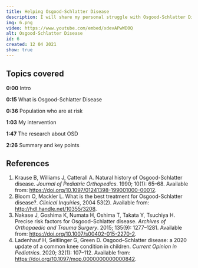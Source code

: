 ```yaml
---
title: Helping Osgood-Schlatter Disease
description: I will share my personal struggle with Osgood-Schlatter Disease in a quick 3-minute video
img: 6.png
video: https://www.youtube.com/embed/xdevAPwWD0Q
alt: Osgood-Schlatter Disease
id: 6
created: 12 04 2021
show: true
---
```


## Topics covered

**0:00​** Intro

**0:15​** What is Osgood-Schlatter Disease

**0:36​** Population who are at risk

**1:03​** My intervention

**1:47​** The research about OSD

**2:26​** Summary and key points

## References

1. Krause B, Williams J, Catterall A. Natural history of Osgood-Schlatter disease. *Journal of Pediatric Orthopedics*. 1990; 10(1): 65–68. Available from: https://doi.org/10.1097/01241398-199001000-00012.
2. Bloom O, Mackler L. What is the best treatment for Osgood-Schlatter disease?. *Clinical Inquiries*, 2004 53(2). Available from: http://hdl.handle.net/10355/3208.
3. Nakase J, Goshima K, Numata H, Oshima T, Takata Y, Tsuchiya H. Precise risk factors for Osgood–Schlatter disease. *Archives of Orthopaedic and Trauma Surgery*. 2015; 135(9): 1277–1281. Available from: https://doi.org/10.1007/s00402-015-2270-2.
4. Ladenhauf H, Seitlinger G, Green D. Osgood–Schlatter disease: a 2020 update of a common knee condition in children. *Current Opinion in Pediatrics*. 2020; 32(1): 107–112. Available from: https://doi.org/10.1097/mop.0000000000000842.
